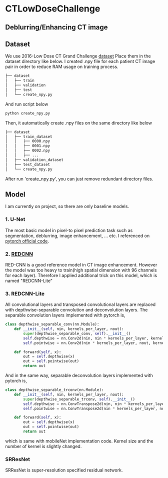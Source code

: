 # CTLowDoseChallenge
Deblurring/Enhancing CT image
---
## Dataset
We use 2016-Low Dose CT Grand Challenge [dataset](https://ctcicblog.mayo.edu/2016-low-dose-ct-grand-challenge/)
Place them in the dataset directory like below. I created .npy file for each patient CT image pair in order to reduce RAM usage on training process.
```bash
├── dataset
│   ├── train
│   ├── validation
│   ├── test
│   └── create_npy.py
``` 
And run script below
```bash
python create_npy.py
```
Then, it automatically create .npy files on the same directory like below
```bash
├── dataset
│   ├── train_dataset
│   │   ├── 0000.npy
│   │   ├── 0001.npy
│   │   ├── 0002.npy
│   │   ├── ...
│   ├── validation_dataset
│   ├── test_dataset
│   └── create_npy.py
``` 
After run 'create_npy.py', you can just remove redundant directory files.

## Model
I am currently on project, so there are only baseline models.
### 1. U-Net
The most basic model in pixel-to pixel prediction task such as segmentation, deblurring, image enhancement, ... etc.
I referenced on [pytorch official code](https://github.com/mateuszbuda/brain-segmentation-pytorch).

### 2. [REDCNN](https://arxiv.org/pdf/1702.00288.pdf)

RED-CNN is a good reference model in CT image enhancement. However the model was too heavy to train(high spatial dimension with 96 channels for each layer). Therefore I applied additional trick on this model, which is named "REDCNN-Lite"

### 3. REDCNN-Lite
All convolutional layers and transposed convolutional layers are replaced with depthwise-separable convolution and deconvolution layers.
The separable convolution layers implemented with pytorch is,
```python
class depthwise_separable_conv(nn.Module):
    def __init__(self, nin, kernels_per_layer, nout):
        super(depthwise_separable_conv, self).__init__()
        self.depthwise = nn.Conv2d(nin, nin * kernels_per_layer, kernel_size=5, padding=0, groups=nin)
        self.pointwise = nn.Conv2d(nin * kernels_per_layer, nout, kernel_size=1)

    def forward(self, x):
        out = self.depthwise(x)
        out = self.pointwise(out)
        return out
```
And in the same way, separable deconvolution layers implemented with pytorch is,
```python
class depthwise_separable_trconv(nn.Module):
    def __init__(self, nin, kernels_per_layer, nout):
        super(depthwise_separable_trconv, self).__init__()
        self.depthwise = nn.ConvTranspose2d(nin, nin * kernels_per_layer, kernel_size=5, padding=0, groups=nin)
        self.pointwise = nn.ConvTranspose2d(nin * kernels_per_layer, nout, kernel_size=1)

    def forward(self, x):
        out = self.depthwise(x)
        out = self.pointwise(out)
        return out
```
which is same with mobileNet implementation code. Kernel size and the number of kernel is slightly changed.

### SRResNet
SRResNet is super-resolution specified residual network.
